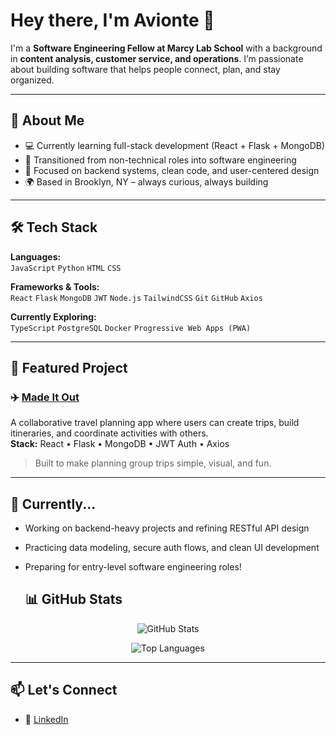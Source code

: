 # Hey there, I'm Avionte 👋

I'm a **Software Engineering Fellow at Marcy Lab School** with a background in **content analysis, customer service, and operations**. I’m passionate about building software that helps people connect, plan, and stay organized.

---

## 🧠 About Me

- 💻 Currently learning full-stack development (React + Flask + MongoDB)
- 🔁 Transitioned from non-technical roles into software engineering
- 🎯 Focused on backend systems, clean code, and user-centered design
- 🌍 Based in Brooklyn, NY – always curious, always building

---

## 🛠 Tech Stack

**Languages:**  
`JavaScript` `Python` `HTML` `CSS`

**Frameworks & Tools:**  
`React` `Flask` `MongoDB` `JWT` `Node.js` `TailwindCSS` `Git` `GitHub` `Axios`

**Currently Exploring:**  
`TypeScript` `PostgreSQL` `Docker` `Progressive Web Apps (PWA)`

---

## 🔨 Featured Project

### ✈️ [Made It Out](https://github.com/Aviont3/made-it-out)
A collaborative travel planning app where users can create trips, build itineraries, and coordinate activities with others.  
**Stack:** React • Flask • MongoDB • JWT Auth • Axios  
> Built to make planning group trips simple, visual, and fun.

---

## 🌱 Currently...

- Working on backend-heavy projects and refining RESTful API design  
- Practicing data modeling, secure auth flows, and clean UI development  
- Preparing for entry-level software engineering roles!

  ## 📊 GitHub Stats

<div align="center">

![GitHub Stats](https://github-readme-stats.vercel.app/api?username=aviont3&show_icons=true&theme=tokyonight&count_private=true&hide_border=true&bg_color=0D1117)



![Top Languages](https://github-readme-stats.vercel.app/api/top-langs/?username=aviont3&layout=compact&theme=tokyonight&hide_border=true&bg_color=0D1117)

</div>

---

## 📫 Let's Connect

- 💼 [LinkedIn](https://www.linkedin.com/in/avionte-williams/)  


